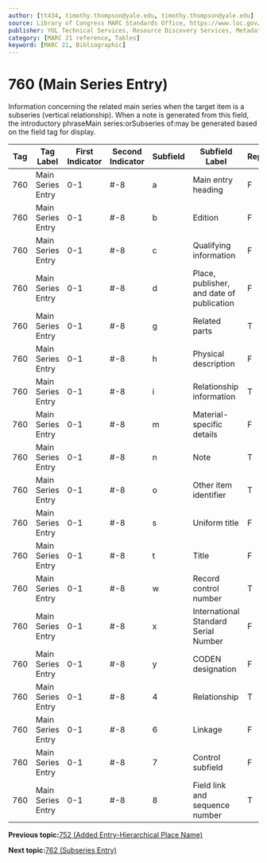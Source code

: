 ```yaml
---
author: [tt434, timothy.thompson@yale.edu, timothy.thompson@yale.edu]
source: Library of Congress MARC Standards Office, https://www.loc.gov/marc/bibliographic/bd760.html
publisher: YUL Technical Services, Resource Discovery Services, Metadata Services Unit
category: [MARC 21 reference, Tables]
keyword: [MARC 21, Bibliographic]
---
```


# 760 \(Main Series Entry\)

Information concerning the related main series when the target item is a subseries \(vertical relationship\). When a note is generated from this field, the introductory phraseMain series:orSubseries of:may be generated based on the field tag for display.

|Tag|Tag Label|First Indicator|Second Indicator|Subfield|Subfield Label|Repeatable|
|---|---------|---------------|----------------|--------|--------------|----------|
|760|Main Series Entry|0-1|\#-8|a|Main entry heading|F|
|760|Main Series Entry|0-1|\#-8|b|Edition|F|
|760|Main Series Entry|0-1|\#-8|c|Qualifying information|F|
|760|Main Series Entry|0-1|\#-8|d|Place, publisher, and date of publication|F|
|760|Main Series Entry|0-1|\#-8|g|Related parts|T|
|760|Main Series Entry|0-1|\#-8|h|Physical description|F|
|760|Main Series Entry|0-1|\#-8|i|Relationship information|T|
|760|Main Series Entry|0-1|\#-8|m|Material-specific details|F|
|760|Main Series Entry|0-1|\#-8|n|Note|T|
|760|Main Series Entry|0-1|\#-8|o|Other item identifier|T|
|760|Main Series Entry|0-1|\#-8|s|Uniform title|F|
|760|Main Series Entry|0-1|\#-8|t|Title|F|
|760|Main Series Entry|0-1|\#-8|w|Record control number|T|
|760|Main Series Entry|0-1|\#-8|x|International Standard Serial Number|F|
|760|Main Series Entry|0-1|\#-8|y|CODEN designation|F|
|760|Main Series Entry|0-1|\#-8|4|Relationship|T|
|760|Main Series Entry|0-1|\#-8|6|Linkage|F|
|760|Main Series Entry|0-1|\#-8|7|Control subfield|F|
|760|Main Series Entry|0-1|\#-8|8|Field link and sequence number|T|

**Previous topic:**[752 \(Added Entry-Hierarchical Place Name\)](../tables/752_bib_table.md)

**Next topic:**[762 \(Subseries Entry\)](../tables/762_bib_table.md)

